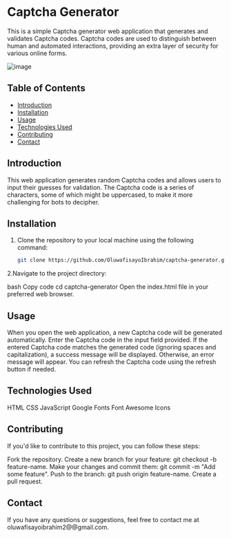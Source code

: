 
# Captcha Generator

This is a simple Captcha generator web application that generates and validates Captcha codes. Captcha codes are used to distinguish between human and automated interactions, providing an extra layer of security for various online forms.

![image](https://github.com/OluwafisayoIbrahim/Captcha-Generator/assets/78263397/04ed2e78-19af-4220-9704-cbde5933d5ce)


## Table of Contents

- [Introduction](#introduction)
- [Installation](#installation)
- [Usage](#usage)
- [Technologies Used](#technologies-used)
- [Contributing](#contributing)
- [Contact](#contact)

## Introduction

This web application generates random Captcha codes and allows users to input their guesses for validation. The Captcha code is a series of characters, some of which might be uppercased, to make it more challenging for bots to decipher.


## Installation

1. Clone the repository to your local machine using the following command:

   ```bash
   git clone https://github.com/OluwafisayoIbrahim/captcha-generator.git
2.Navigate to the project directory:

bash
Copy code
cd captcha-generator
Open the index.html file in your preferred web browser.

## Usage
When you open the web application, a new Captcha code will be generated automatically.
Enter the Captcha code in the input field provided.
If the entered Captcha code matches the generated code (ignoring spaces and capitalization), a success message will be displayed. Otherwise, an error message will appear.
You can refresh the Captcha code using the refresh button if needed.

## Technologies Used
HTML
CSS
JavaScript
Google Fonts
Font Awesome Icons

## Contributing
If you'd like to contribute to this project, you can follow these steps:

Fork the repository.
Create a new branch for your feature: git checkout -b feature-name.
Make your changes and commit them: git commit -m "Add some feature".
Push to the branch: git push origin feature-name.
Create a pull request.


## Contact
If you have any questions or suggestions, feel free to contact me at oluwafisayoibrahim2@@gmail.com.


